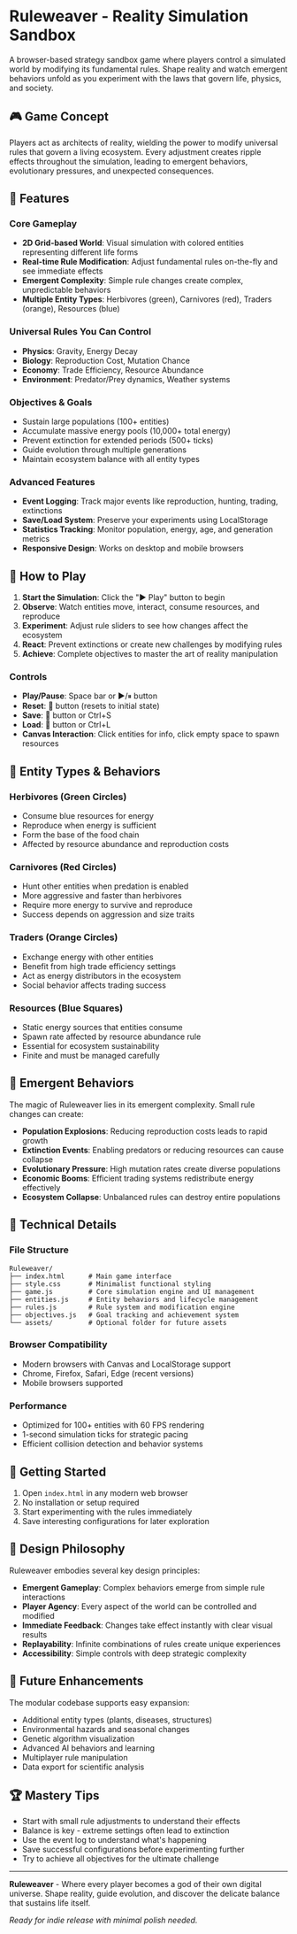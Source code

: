 # Ruleweaver - Reality Simulation Sandbox

A browser-based strategy sandbox game where players control a simulated world by modifying its fundamental rules. Shape reality and watch emergent behaviors unfold as you experiment with the laws that govern life, physics, and society.

## 🎮 Game Concept

Players act as architects of reality, wielding the power to modify universal rules that govern a living ecosystem. Every adjustment creates ripple effects throughout the simulation, leading to emergent behaviors, evolutionary pressures, and unexpected consequences.

## 🌟 Features

### Core Gameplay
- **2D Grid-based World**: Visual simulation with colored entities representing different life forms
- **Real-time Rule Modification**: Adjust fundamental rules on-the-fly and see immediate effects
- **Emergent Complexity**: Simple rule changes create complex, unpredictable behaviors
- **Multiple Entity Types**: Herbivores (green), Carnivores (red), Traders (orange), Resources (blue)

### Universal Rules You Can Control
- **Physics**: Gravity, Energy Decay
- **Biology**: Reproduction Cost, Mutation Chance  
- **Economy**: Trade Efficiency, Resource Abundance
- **Environment**: Predator/Prey dynamics, Weather systems

### Objectives & Goals
- Sustain large populations (100+ entities)
- Accumulate massive energy pools (10,000+ total energy)
- Prevent extinction for extended periods (500+ ticks)
- Guide evolution through multiple generations
- Maintain ecosystem balance with all entity types

### Advanced Features
- **Event Logging**: Track major events like reproduction, hunting, trading, extinctions
- **Save/Load System**: Preserve your experiments using LocalStorage
- **Statistics Tracking**: Monitor population, energy, age, and generation metrics
- **Responsive Design**: Works on desktop and mobile browsers

## 🎯 How to Play

1. **Start the Simulation**: Click the "▶ Play" button to begin
2. **Observe**: Watch entities move, interact, consume resources, and reproduce
3. **Experiment**: Adjust rule sliders to see how changes affect the ecosystem
4. **React**: Prevent extinctions or create new challenges by modifying rules
5. **Achieve**: Complete objectives to master the art of reality manipulation

### Controls
- **Play/Pause**: Space bar or ▶/⏸ button
- **Reset**: 🔄 button (resets to initial state)
- **Save**: 💾 button or Ctrl+S
- **Load**: 📁 button or Ctrl+L
- **Canvas Interaction**: Click entities for info, click empty space to spawn resources

## 🔬 Entity Types & Behaviors

### Herbivores (Green Circles)
- Consume blue resources for energy
- Reproduce when energy is sufficient
- Form the base of the food chain
- Affected by resource abundance and reproduction costs

### Carnivores (Red Circles)
- Hunt other entities when predation is enabled
- More aggressive and faster than herbivores
- Require more energy to survive and reproduce
- Success depends on aggression and size traits

### Traders (Orange Circles)
- Exchange energy with other entities
- Benefit from high trade efficiency settings
- Act as energy distributors in the ecosystem
- Social behavior affects trading success

### Resources (Blue Squares)
- Static energy sources that entities consume
- Spawn rate affected by resource abundance rule
- Essential for ecosystem sustainability
- Finite and must be managed carefully

## 🧬 Emergent Behaviors

The magic of Ruleweaver lies in its emergent complexity. Small rule changes can create:

- **Population Explosions**: Reducing reproduction costs leads to rapid growth
- **Extinction Events**: Enabling predators or reducing resources can cause collapse
- **Evolutionary Pressure**: High mutation rates create diverse populations
- **Economic Booms**: Efficient trading systems redistribute energy effectively
- **Ecosystem Collapse**: Unbalanced rules can destroy entire populations

## 💾 Technical Details

### File Structure
```
Ruleweaver/
├── index.html      # Main game interface
├── style.css       # Minimalist functional styling
├── game.js         # Core simulation engine and UI management
├── entities.js     # Entity behaviors and lifecycle management
├── rules.js        # Rule system and modification engine
├── objectives.js   # Goal tracking and achievement system
└── assets/         # Optional folder for future assets
```

### Browser Compatibility
- Modern browsers with Canvas and LocalStorage support
- Chrome, Firefox, Safari, Edge (recent versions)
- Mobile browsers supported

### Performance
- Optimized for 100+ entities with 60 FPS rendering
- 1-second simulation ticks for strategic pacing
- Efficient collision detection and behavior systems

## 🚀 Getting Started

1. Open `index.html` in any modern web browser
2. No installation or setup required
3. Start experimenting with the rules immediately
4. Save interesting configurations for later exploration

## 🎨 Design Philosophy

Ruleweaver embodies several key design principles:

- **Emergent Gameplay**: Complex behaviors emerge from simple rule interactions
- **Player Agency**: Every aspect of the world can be controlled and modified
- **Immediate Feedback**: Changes take effect instantly with clear visual results
- **Replayability**: Infinite combinations of rules create unique experiences
- **Accessibility**: Simple controls with deep strategic complexity

## 🔮 Future Enhancements

The modular codebase supports easy expansion:

- Additional entity types (plants, diseases, structures)
- Environmental hazards and seasonal changes
- Genetic algorithm visualization
- Advanced AI behaviors and learning
- Multiplayer rule manipulation
- Data export for scientific analysis

## 🏆 Mastery Tips

- Start with small rule adjustments to understand their effects
- Balance is key - extreme settings often lead to extinction
- Use the event log to understand what's happening
- Save successful configurations before experimenting further
- Try to achieve all objectives for the ultimate challenge

---

**Ruleweaver** - Where every player becomes a god of their own digital universe. Shape reality, guide evolution, and discover the delicate balance that sustains life itself.

*Ready for indie release with minimal polish needed.*